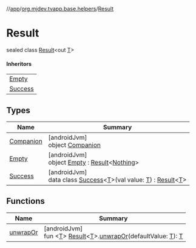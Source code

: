 //[app](../../../index.md)/[org.mjdev.tvapp.base.helpers](../index.md)/[Result](index.md)

# Result

sealed class [Result](index.md)&lt;out [T](index.md)&gt;

#### Inheritors

| |
|---|
| [Empty](-empty/index.md) |
| [Success](-success/index.md) |

## Types

| Name | Summary |
|---|---|
| [Companion](-companion/index.md) | [androidJvm]<br>object [Companion](-companion/index.md) |
| [Empty](-empty/index.md) | [androidJvm]<br>object [Empty](-empty/index.md) : [Result](index.md)&lt;[Nothing](https://kotlinlang.org/api/latest/jvm/stdlib/kotlin/-nothing/index.html)&gt; |
| [Success](-success/index.md) | [androidJvm]<br>data class [Success](-success/index.md)&lt;[T](-success/index.md)&gt;(val value: [T](-success/index.md)) : [Result](index.md)&lt;[T](-success/index.md)&gt; |

## Functions

| Name | Summary |
|---|---|
| [unwrapOr](-companion/unwrap-or.md) | [androidJvm]<br>fun &lt;[T](-companion/unwrap-or.md)&gt; [Result](index.md)&lt;[T](-companion/unwrap-or.md)&gt;.[unwrapOr](-companion/unwrap-or.md)(defaultValue: [T](-companion/unwrap-or.md)): [T](-companion/unwrap-or.md) |
